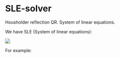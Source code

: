 # SLE-solver
Housholder reflection QR. System of linear equations. 

We have SLE (System of linear equations):

![](http://images.vfl.ru/ii/1595855474/5ca9f201/31180711.png)

For example:

